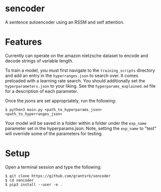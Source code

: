 # sencoder
A sentence autoencoder using an RSSM and self attention.

# Features
Currently can operate on the amazon nietzsche dataset to encode and
decode strings of variable length.

To train a model, you must first navigate to the `training_scripts` directory and add an entry in the `hyperranges.json` to search over. It comes preloaded with a learning rate search. You should additionally set the `hyperparameters.json` to your liking. See the `hyperparams_explained.md` file for a description of each parameter.

Once the jsons are set appropriately, run the following:

```
$ python3 main.py <path_to_hyperparams_json> <path_to_hyperranges_json>
```

Your model will be saved in a folder within a folder under the `exp_name` parameter set in the hyperparams.json. Note, setting the `exp_name` to "test" will override some of the parameters for testing.

# Setup
Open a terminal session and type the following:
```
$ git clone https://github.com/grantsrb/sencoder
$ cd sencoder
$ pip3 install --user -e .
```
